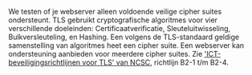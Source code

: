 We testen of je webserver alleen voldoende veilige cipher suites ondersteunt. TLS gebruikt cryptografische algoritmes voor vier verschillende doeleinden: Certificaatverificatie, Sleuteluitwisseling, Bulkversleuteling, en Hashing. Een volgens de TLS-standaard geldige samenstelling van algoritmes heet een cipher suite. Een webserver kan ondersteuning aanbieden voor meerdere cipher suites. Zie ['ICT-beveiligingsrichtlijnen voor TLS' van NCSC](https://www.ncsc.nl/actueel/whitepapers/ict-beveiligingsrichtlijnen-voor-transport-layer-security-tls.html), richtlijn B2-1 t/m B2-4.
